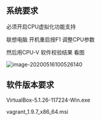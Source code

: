 

## 系统要求

必须开启CPU虚拟化功能支持

联想电脑 开机重启按F1  调整CPU参数

然后用CPU-V 软件校验结果  看图

![image-20200516100526140](http://qa3sq0khl.bkt.clouddn.com/20200516100529.png)

## 软件版本要求

VirtualBox-5.1.26-117224-Win.exe

vagrant_1.9.7_x86_64.msi

